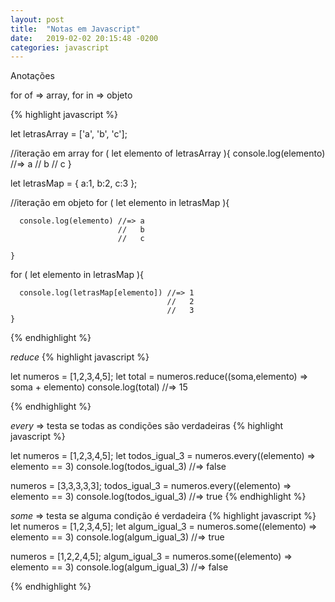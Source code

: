 ```yaml
---
layout: post
title:  "Notas em Javascript"
date:   2019-02-02 20:15:48 -0200
categories: javascript
---
```


Anotações

for of => array, for in => objeto

{% highlight javascript %}

let letrasArray = ['a', 'b', 'c'];

//iteração em array
for ( let elemento of letrasArray ){
      console.log(elemento) //=> a
                            //   b
                            //   c
    }

let letrasMap = { a:1, b:2, c:3 };

//iteração em objeto
for ( let elemento in letrasMap ){

      console.log(elemento) //=> a
                            //   b
                            //   c

    }

 for ( let elemento in letrasMap ){

      console.log(letrasMap[elemento]) //=> 1
                                       //   2
                                       //   3
    }   
   




{% endhighlight %}

*reduce*
{% highlight javascript %}

let numeros = [1,2,3,4,5];
let total = numeros.reduce((soma,elemento) => soma + elemento)
console.log(total) //=> 15

{% endhighlight %}

*every* => testa se todas as condições são verdadeiras
{% highlight javascript %}

let numeros = [1,2,3,4,5];
let todos_igual_3 = numeros.every((elemento) => elemento == 3)
console.log(todos_igual_3) //=> false

numeros = [3,3,3,3,3];
todos_igual_3 = numeros.every((elemento) => elemento == 3)
console.log(todos_igual_3) //=> true
{% endhighlight %}

*some* => testa se alguma condição é verdadeira
{% highlight javascript %}
let numeros = [1,2,3,4,5];
let algum_igual_3 = numeros.some((elemento) => elemento == 3)
console.log(algum_igual_3) //=> true

numeros = [1,2,2,4,5];
algum_igual_3 = numeros.some((elemento) => elemento == 3)
console.log(algum_igual_3) //=> false

{% endhighlight %}

